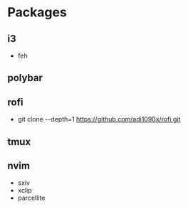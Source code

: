# Packages

## i3

- feh

## polybar

## rofi

- git clone --depth=1 https://github.com/adi1090x/rofi.git

## tmux

## nvim

- sxiv
- xclip
- parcellite

